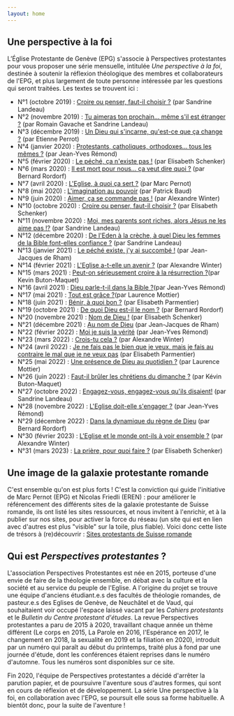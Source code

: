 ```yaml
---
layout: home
---
```


## Une perspective à la foi
L’Église Protestante de Genève (EPG) s'associe à Perspectives protestantes pour vous proposer une série mensuelle, intitulée *Une perspective à la foi*, destinée à soutenir la réflexion théologique des membres et collaborateurs de l'EPG, et plus largement de toute personne intéressée par les questions qui seront traitées. Les textes se trouvent ici : 

* N°1 (octobre 2019) : [Croire ou penser, faut-il choisir ?]({{site.url}}/articles/croire_ou_penser.html) (par Sandrine Landeau)
* N°2 (novembre 2019) : [Tu aimeras ton prochain... même s'il est étranger ?]({{site.url}}/articles/tu_aimeras_ton_prochain.html) (par Romain Gavache et Sandrine Landeau)
* N°3 (décembre 2019) : [Un Dieu qui s'incarne, qu'est-ce que ça change ?]({{site.url}}/articles/un_dieu_qui_s_incarne.html) (par Etienne Perrot)
* N°4 (janvier 2020) : [Protestants, catholiques, orthodoxes... tous les mêmes ?]({{site.url}}/articles/tous_les_memes.html)  (par Jean-Yves Rémond)
* N°5 (février 2020) : [Le péché, ça n'existe pas !]({{site.url}}/articles/le_peche.html)  (par Elisabeth Schenker)
* N°6 (mars 2020) : [Il est mort pour nous... ça veut dire quoi ?]({{site.url}}/articles/il_est_mort_pour_nous.html)  (par Bernard Rordorf)
* N°7 (avril 2020) : [L'Eglise, à quoi ça sert ?]({{site.url}}/articles/L_Eglise_a_quoi_ca_sert.html)  (par Marc Pernot)
* N°8 (mai 2020) : [L'imagination au pouvoir]({{site.url}}/articles/L_imagination_au_pouvoir.html)  (par Patrick Baud)
* N°9 (juin 2020) : [Aimer, ça se commande pas !]({{site.url}}/articles/aimer_ca_se_commande_pas.html)  (par Alexandre Winter)
* N°10 (octobre 2020) : [Croire ou penser, faut-il choisir ?]({{site.url}}/articles/coire_ou_penser_2020.html) (par Elisabeth Schenker)
* N°11 (novembre 2020) : [Moi, mes parents sont riches, alors Jésus ne les aime pas !?]({{site.url}}/articles/Jesus_prefere_t_il_les_pauvres.html) (par Sandrine Landeau)
* N°12 (décembre 2020) : [De l'Eden à la crèche, à quel Dieu les femmes de la Bible font-elles confiance ?]({{site.url}}/articles/dieu_des_femmes.html) (par Sandrine Landeau)
* N°13 (janvier 2021) : [Le péché existe, j'y ai succombé !]({{site.url}}/articles/le_peche_existe.html) (par Jean-Jacques de Rham)
* N°14 (février 2021) : [L'Eglise a-t-elle un avenir ?]({{site.url}}/articles/L_Eglise_a_t_elle_un_avenir.html) (par Alexandre Winter)
* N°15 (mars 2021) : [Peut-on sérieusement croire à la résurrection ?]({{site.url}}/articles/peut_on_croire_a_la_resurrection.html)(par Kevin Buton-Maquet)
* N°16 (avril 2021) : [Dieu parle-t-il dans la Bible ?]({{site.url}}/articles/dieu_parle_t_il_dans_la_bible.html)(par Jean-Yves Rémond)
* N°17 (mai 2021) : [Tout est grâce ?]({{site.url}}/articles/tout_est_grace.html)(par Laurence Mottier)
* N°18 (juin 2021) : [Bénir, à quoi bon ?]({{site.url}}/articles/benir_a_quoi_bon.html) (par Elisabeth Parmentier)
* N°19 (octobre 2021) : [De quoi Dieu est-il le nom ?]({{site.url}}/articles/de_quoi_dieu_est-il_le_nom.html) (par Bernard Rordorf)
* N°20 (novembre 2021) : [Nom de Dieu !]({{site.url}}/articles/nom_de_dieu.html) (par Elisabeth Schenker)
* N°21 (décembre 2021) : [Au nom de Dieu]({{site.url}}/articles/au_nom_de_dieu.html) (par Jean-Jacques de Rham)
* N°22 (février 2022) : [Moi je suis la vérité]({{site.url}}/articles/moi_je_suis_la_verite.html) (par Jean-Yves Rémond)
* N°23 (mars 2022) : [Crois-tu cela ?]({{site.url}}/articles/crois_tu_cela.html) (par Alexandre Winter)
* N°24 (avril 2022) : [Je ne fais pas le bien que je veux, mais je fais au contraire le mal que je ne veux pas]({{site.url}}/articles/le_bien_que_je_veux.html) (par Elisabeth Parmentier)
* N°25 (mai 2022) : [Une présence de Dieu au quotidien ?]({{site.url}}/articles/Presence_au_quotidien.html) (par Laurence Mottier)
* N°26 (juin 2022) : [Faut-il brûler les chrétiens du dimanche ?]({{site.url}}/articles/Les_chretiens_du_dimanche.html) (par Kévin Buton-Maquet)
* N°27 (octobre 2022) : [Engagez-vous, engagez-vous qu'ils disaient!]({{site.url}}/articles/engagez-vous.html) (par Sandrine Landeau)
* N°28 (novembre 2022) : [L'Eglise doit-elle s'engager ?]({{site.url}}/articles/Eglise-engagee.html) (par Jean-Yves Rémond)
* N°29 (décembre 2022) : [Dans la dynamique du règne de Dieu]({{site.url}}/articles/Regne_de_Dieu.html) (par Bernard Rordorf)
* N°30 (février 2023) : [L'Eglise et le monde ont-ils à voir ensemble ?]({{site.url}}/articles/Eglise_et_cite.html) (par Alexandre Winter)
* N°31 (mars 2023) : [La prière, pour quoi faire ?]({{site.url}}/articles/la_priere_pourquoi.html) (par Elisabeth Schenker)

## Une image de la galaxie protestante romande
C'est ensemble qu'on est plus forts ! C'est la conviction qui guide l'initiative de Marc Pernot (EPG) et Nicolas Friedli (EREN) : pour améliorer le référencement des différents sites de la galaxie protestante de Suisse romande, ils ont listé les sites ressources, et nous invitent à l'enrichir, et à la publier sur nos sites, pour activer la force du réseau (un site qui est en lien avec d'autres est plus "visible" sur la toile, plus fiable). 
Voici donc cette liste de trésors à (re)découvrir : [Sites protestants de Suisse romande]({{site.url}}/liens.html)

## Qui est *Perspectives protestantes*&nbsp;?
L'association Perspectives Protestantes est née en 2015, porteuse d'une envie de faire de la théologie ensemble, en débat avec la culture et la société et au service du peuple de l'Eglise. A l'origine du projet se trouve une équipe d'anciens étudiant.e.s des facultés de théologie romandes, de pasteur.e.s des Eglises de Genève, de Neuchâtel et de Vaud, qui souhaitaient voir occupé l'espace laissé vacant par les *Cahiers protestants* et le *Bulletin du Centre protestant d'études*. La revue Perspectives protestantes a paru de 2015 à 2020, travaillant chaque année un thème différent (Le corps en 2015, La Parole en 2016, l'Espérance en 2017, le changement en 2018, la sexualité en 2019 et la filiation en 2020), introduit par un numéro qui paraît au début du printemps, traité plus à fond par une journée d'étude, dont les conférences étaient reprises dans le numéro d'automne. Tous les numéros sont disponibles sur ce site.

Fin 2020, l'équipe de Perspectives protestantes a décidé d'arrêter la parution papier, et de poursuivre l'aventure sous d'autres formes, qui sont en cours de réflexion et de développement. La série Une perspective à la foi, en collaboration avec l'EPG, se poursuit elle sous sa forme habituelle. A bientôt donc, pour la suite de l'aventure ! 

